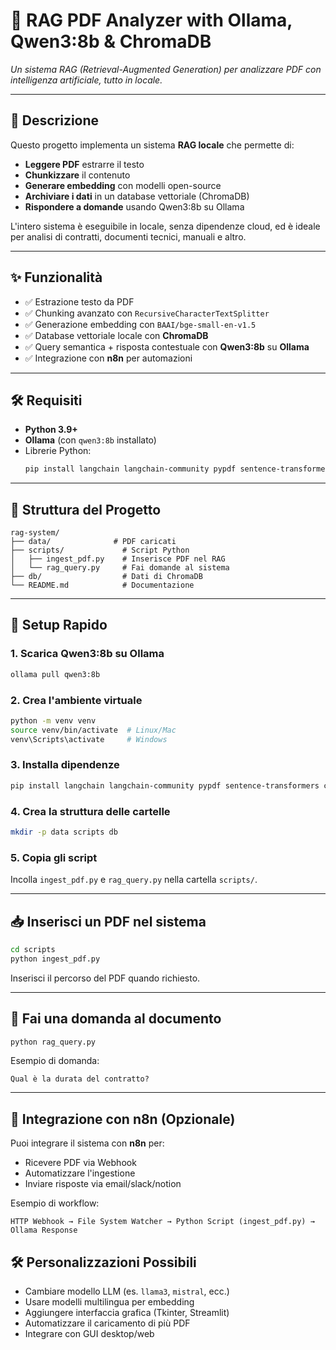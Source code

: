 # 📄 RAG PDF Analyzer with Ollama, Qwen3:8b & ChromaDB  
*Un sistema RAG (Retrieval-Augmented Generation) per analizzare PDF con intelligenza artificiale, tutto in locale.*

---

## 🧠 Descrizione
Questo progetto implementa un sistema **RAG locale** che permette di:
- **Leggere PDF** estrarre il testo  
- **Chunkizzare** il contenuto  
- **Generare embedding** con modelli open-source  
- **Archiviare i dati** in un database vettoriale (ChromaDB)  
- **Rispondere a domande** usando Qwen3:8b su Ollama  

L'intero sistema è eseguibile in locale, senza dipendenze cloud, ed è ideale per analisi di contratti, documenti tecnici, manuali e altro.

---

## ✨ Funzionalità
- ✅ Estrazione testo da PDF  
- ✅ Chunking avanzato con `RecursiveCharacterTextSplitter`  
- ✅ Generazione embedding con `BAAI/bge-small-en-v1.5`  
- ✅ Database vettoriale locale con **ChromaDB**  
- ✅ Query semantica + risposta contestuale con **Qwen3:8b** su **Ollama**  
- ✅ Integrazione con **n8n** per automazioni  

---

## 🛠 Requisiti
- **Python 3.9+**  
- **Ollama** (con `qwen3:8b` installato)  
- Librerie Python:
  ```bash
  pip install langchain langchain-community pypdf sentence-transformers chromadb requests
  ```

---

## 📁 Struttura del Progetto
```
rag-system/
├── data/              # PDF caricati
├── scripts/             # Script Python
│   ├── ingest_pdf.py    # Inserisce PDF nel RAG
│   └── rag_query.py     # Fai domande al sistema
├── db/                  # Dati di ChromaDB
└── README.md            # Documentazione
```

---

## 🚀 Setup Rapido

### 1. Scarica Qwen3:8b su Ollama
```bash
ollama pull qwen3:8b
```

### 2. Crea l'ambiente virtuale
```bash
python -m venv venv
source venv/bin/activate  # Linux/Mac
venv\Scripts\activate     # Windows
```

### 3. Installa dipendenze
```bash
pip install langchain langchain-community pypdf sentence-transformers chromadb requests
```

### 4. Crea la struttura delle cartelle
```bash
mkdir -p data scripts db
```

### 5. Copia gli script
Incolla `ingest_pdf.py` e `rag_query.py` nella cartella `scripts/`.

---

## 📥 Inserisci un PDF nel sistema
```bash
cd scripts
python ingest_pdf.py
```
Inserisci il percorso del PDF quando richiesto.

---

## 💬 Fai una domanda al documento
```bash
python rag_query.py
```
Esempio di domanda:
```
Qual è la durata del contratto?
```

---

## 🔧 Integrazione con n8n (Opzionale)
Puoi integrare il sistema con **n8n** per:
- Ricevere PDF via Webhook  
- Automatizzare l'ingestione  
- Inviare risposte via email/slack/notion  

Esempio di workflow:
```
HTTP Webhook → File System Watcher → Python Script (ingest_pdf.py) → Ollama Response
```

## 🛠 Personalizzazioni Possibili
- Cambiare modello LLM (es. `llama3`, `mistral`, ecc.)  
- Usare modelli multilingua per embedding  
- Aggiungere interfaccia grafica (Tkinter, Streamlit)  
- Automatizzare il caricamento di più PDF  
- Integrare con GUI desktop/web
